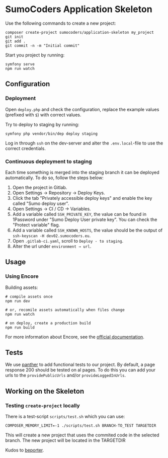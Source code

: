 # SumoCoders Application Skeleton

Use the following commands to create a new project:

    composer create-project sumocoders/application-skeleton my_project
    git init
    git add .
    git commit -n -m "Initial commit"
    
Start you project by running:

    symfony serve
    npm run watch

## Configuration
### Deployment
Open `deploy.php` and check the configuration, replace the example values 
(prefixed with `$`) with correct values.

Try to deploy to staging by running:

    symfony php vendor/bin/dep deploy staging
    
Log in through `ssh` on the dev-server and alter the `.env.local`-file to use the
correct credentials.

### Continuous deployment to staging
Each time something is merged into the staging branch it can be deployed 
automatically. To do so, follow the steps below:

1. Open the project in Gitlab.
2. Open Settings → Repository → Deploy Keys.
3. Click the tab "Privately accessible deploy keys" and enable the key called 
   "Sumo deploy user".
4. Open Settings → CI / CD → Variables.
5. Add a variable called `SSH_PRIVATE_KEY`, the value can be found in 1Password
   under "Sumo Deploy User private key". You can check the "Protect variable" 
   flag.
5. Add a variable called `SSH_KNOWN_HOSTS`, the value should be the output of 
    `ssh-keyscan -H dev02.sumocoders.eu`.
6. Open `.gitlab-ci.yaml`, scroll to `Deploy - to staging`.
7. Alter the url under `environment → url`.
    
## Usage
### Using Encore

Building assets:

    # compile assets once
    npm run dev
    
    # or, recomile assets automatically when files change
    npm run watch
    
    # on deploy, create a production build
    npm run build

For more information about Encore, see the [official documentation](https://symfony.com/doc/current/frontend.html#webpack-encore).

## Tests
We use [panther](https://github.com/symfony/panther) to add functional tests to our project.
By default, a page response 200 should be tested on al pages. To do this you can add your urls to the `providePublicUrls` and/or `provideLoggedInUrls`.

## Working on the Skeleton
### Testing `create-project` locally

There is a test-script `scripts/test.sh` which you can use:

    COMPOSER_MEMORY_LIMIT=-1 ./scripts/test.sh BRANCH-TO_TEST TARGETDIR

This will create a new project that uses the commited code in the selected branch.
The new project will be located in the TARGETDIR

Kudos to [beporter](https://gist.github.com/beporter/31e7d1f5beeffda0da94).
